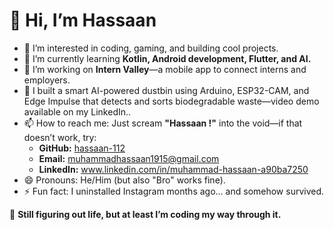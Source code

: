 # 👋 Hi, I’m Hassaan

- 👀 I’m interested in coding, gaming, and building cool projects.  
- 🌱 I’m currently learning **Kotlin, Android development, Flutter, and AI.**  
- 💼 I’m working on **Intern Valley**—a mobile app to connect interns and employers.  
- 🔧 I built a smart AI-powered dustbin using Arduino, ESP32-CAM, and Edge Impulse that detects
       and sorts biodegradable waste—video demo available on my LinkedIn..  
- 📫 How to reach me: Just scream **"Hassaan !"** into the void—if that doesn’t work, try:  
  - **GitHub:**  [hassaan-112](https://github.com/hassaan-112)  
  - **Email:**   muhammadhassaan1915@gmail.com
  - **LinkedIn:** www.linkedin.com/in/muhammad-hassaan-a90ba7250
- 😄 Pronouns: He/Him  (but also "Bro" works fine).
- ⚡ Fun fact: I uninstalled Instagram  months ago... and somehow survived.  

🚀 **Still figuring out life, but at least I’m coding my way through it.**  
